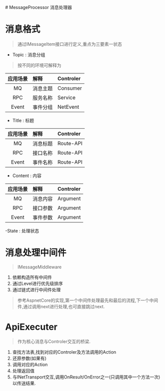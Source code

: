﻿﻿﻿# MessageProcessor
消息处理器

# 消息格式
> 通过IMessageItem接口进行定义,重点为三要素一状态

- Topic : 消息分组
> 按不同的环境可解释为

|应用场景|解释|Controler|
|:-:|:-|:-|
|MQ|消息主题|Consumer|
|RPC|服务名称|Service|
|Event|事件分组|NetEvent|

- Title : 标题

|应用场景|解释|Controler|
|:-:|:-|:-|
|MQ|消息标题|Route-API|
|RPC|接口名称|Route-API|
|Event|事件名称|Route-API|

- Content : 内容

|应用场景|解释|Controler|
|:-:|:-|:-|
|MQ|消息内容|Argument|
|RPC|接口参数|Argument|
|Event|事件参数|Argument|

-State : 处理状态

# 消息处理中间件
> IMessageMiddleware


1. 依赖构造所有中间件
2. 通过Level进行优先级排序
3. 通过链式进行中间件处理
> 参考AspnetCore的实现,第一个中间件处理最先和最后的流程,下一个中间件,通过调用next进行处理,也可直接跳过next.

# ApiExecuter
> 作为核心消息与Controler交互的桥梁.

1. 查找方法表,找到对应的Controler及方法调用的Action
2. 还原参数(如果有)
3. 调用对应的Action
4. 处理返回值
5. 与INetTransport交互,调用OnResult/OnError之一(只调用其中一个方法一次)以传送结果.


